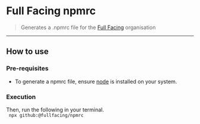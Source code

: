 # Full Facing npmrc
> Generates a .npmrc file for the [Full Facing](https://github.com/fullfacing) organisation 
___
## How to use

### Pre-requisites
- To generate a npmrc file, ensure [node](https://nodejs.org/en/download) is installed on your system.

### Execution
Then, run the following in your terminal.  
 ` npx github:@fullfacing/npmrc`
